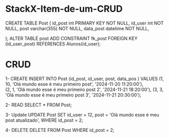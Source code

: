 # StackX-Item-de-um-CRUD

CREATE TABLE Post
(
	id_post int PRIMARY KEY NOT NULL,
  id_user int NOT NULL,
	post varchar(355) NOT NULL,
	data_post datetime NOT NULL,
	
);
ALTER TABLE post
	ADD CONSTRAINT fk_post FOREIGN KEY (id_user_post) REFERENCES Alunos(id_user);

# CRUD
1- CREATE
INSERT INTO Post (id_post, id_user, post, data_pos ) 
VALUES (1, 10, 'Olá mundo esse é meu primeiro post', '2024-11-20 11:20:00'), <br>
       (2, 1, 'Olá mundo esse é meu primeiro post 2', '2024-11-21 18:20:00'),
       (3, 3, 'Olá mundo esse é meu primeiro post 3', '2024-11-21 20:30:00');

2- READ
SELECT * FROM Post;

3- Update
UPDATE Post SET id_user = 12, post = 'Olá mundo esse é meu post atualizado', WHERE id_post = 2;

4- DELETE
DELETE FROM Post WHERE id_post = 2;
